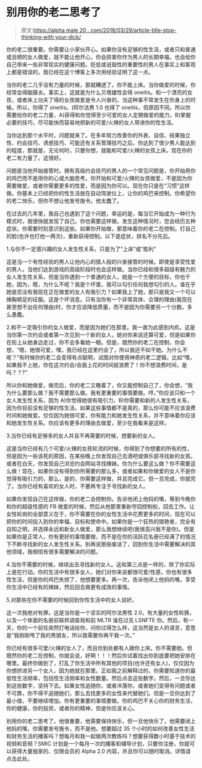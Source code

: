 # 别用你的老二思考了

> 原文:[https://alpha male 20 . com/2018/03/29/article-title-stop-thinking-with your-dick/](https://alphamale20.com/2018/03/29/article-title-stop-thinking-with-your-dick/)

你的老二很重要。你需要让小家伙开心。如果你没有足够的性生活，或者只和普通或丑陋的女人做爱，就不能让他开心，你会损害你作为男人的长期幸福，也会给你自己带来一些非常现实的健康问题。贬低或诋毁性的重要性的男人在事实上和客观上都是错误的，我已经在这个博客上多次用经验证明了这一点。

当你的老二几乎没有力量的时候，那就糟透了。你不能上床。当你做爱的时候，你经常会得脑膜炎。事实上，这就是为什么贝塔雄性会得 oneitis。和一个漂亮的女孩，或者床上功夫了得的女孩做爱是令人兴奋的，当这种事不常发生在你身上的时候。所以，你得了 oneitis。(阿尔法男 1.0 也得了 oneitis，但原因不同。所以你需要给你的老二力量，A)获得和你觉得至少可爱的女人定期做爱的能力，B)掌握必要的技巧，尽可能快而容易地把新的可爱/火辣的女人带进你的性生活。

当你达到那个水平时，问题就来了。在多年努力改善你的外表、自信、结果独立性、约会技巧、诱惑技巧、可能还有关系管理技巧之后，你达到了很少男人能达到的程度，那就是，无论何时，只要你想，就能和可爱/火辣的女孩上床。现在你的老二有力量了。这很好。

问题是当他开始接管时。拥有高级约会技巧的男人的一个常见问题是，你开始用你的鸡巴而不是用你的心或大脑思考。你开始和可爱/火辣的女孩做爱，不是因为你需要做爱，或者你需要更多的性爱，而是因为你可以。现在你只是在“习惯”这样做。你基本上已经把你的性生活放在自动驾驶仪上，让你的鸡巴来控制。你希望你的老二快乐，但你不想让他发号施令。他太蠢了。

在过去的几年里，我自己也遇到了这个问题，幸运的是，每当它开始成为一种行为模式时，我很快就发现了自己。你也需要这样做。发生这种情况时，您会经历五种症状。你需要时刻意识到这些。如果你开始做，那意味着你的老二在控制。打自己的脸(也许也打他一两次)，重新获得控制。以下是症状，排名不分先后。

1.与你不一定感兴趣的女人发生性关系，只是为了“上床”或“胜利”

这是当一个有性经验的男人让他内心的猎人般的兴奋接管的时候。即使是享受性爱的男人，当他们达到游戏的高级阶段时也会这样做。当你已经和很多超级有魅力的女人发生性关系，但是当你遇到一个普通的女人，她是一个方便的目标，你也干她，因为，嗯，为什么不呢？我是个坏蛋，我可以勾引任何我想勾引的人。谁在乎她是否没有我现在正在做爱的女人有吸引力？如果我上了她，那只是我又一个可以捶胸顿足的征服。这是个坏消息。只有当你有一个非常具体、合理的理由(我现在甚至想不出任何理由)时，你才应该降低质量，而不是因为你需要另一个分数。多么愚蠢。

2.和不一定吸引你的女人做爱，而是因为她们在那里。我一直为此感到内疚。这是当你第一次约会或者第一次见到一个新的女人，她对你来说还算可爱，但是如果你在街上从她身边走过，你不会多看她一眼。但是，既然你的老二在控制，你会想，“嗯，她很可爱，嘿，我已经在这里约会了，所以我还不如干她。为什么不呢？”有时候你的老二会变得有点聪明，试图对你使用神奇的老二逻辑，比如“嘿，如果我不上她，你在这次约会/会面上花的时间就浪费了！你不想浪费时间，是吗？？?"

所以你和她做爱，做完后，你的老二又睡着了，你又能控制自己了，你会想，“我为什么要那么做？我不需要那么做。我有更重要的事情要做。哼。”你应该只和一个女人发生性关系，因为 A)你觉得她很有吸引力，B)你需要和新的人发生性关系，因为你目前没有足够的性生活。如果这些事情都不是真的，那么你可能不应该浪费时间和她做爱。仅仅因为她很可爱，你有能力和她发生性关系，并不意味着你应该和她发生性关系。你应该有更多的理由去做爱，至少在我看来是这样。

3.当你已经有足够多的女人并且不再需要的时候，想要新的女人。

这是当你已经有几个可爱/火辣的女孩轮流的时候，你得到了你想要的所有的性，但是因为一些该死的原因，在某些晚上你发现自己去酒吧或俱乐部寻找新的女孩。或者在白天，你发现自己浏览约会网站寻找辣妹。你为什么要这么做？你不需要这么做！现在，如果你没有得到你所需要的那么多，或者如果和你做爱的女人不是你觉得有吸引力的，那么，是的，你需要这样做，并且完成它。但一旦完成，你就完了。当你已经有喜欢的女人时，不要再专注于寻找新的女人。

如果你发现自己在这样做，你的老二会控制你。告诉他闭上他妈的嘴，等到今晚你和你的超级性感的 FB 做爱的时候，然后从他那里重新夺回控制权，回去工作。让女性轮岗的全部意义在于，你不需要在你的女性生活中花费更多的时间，现在可以把你的时间投入到你的幸福、目标和使命中。如果你是一个狂热的猎艳者，完全有自知之明，并选择永远和新女人做爱，那么我想继续吧(我很高兴我不是你)。但是如果你是正常人，你有更好的事情要做，而不是在你的活跃花名册已经满了的情况下不断寻找新的女人发生性关系。别再说那些废话了，回到你生活中需要解决的其他领域，我相信有很多需要解决的问题。

4.当你不需要的时候，继续出去寻找新的女人。这和第三点是一样的，除了你实际上是在行动。你的生活中有很多女人，她们对你来说都很可爱/性感，你也有很多性生活，但是你的鸡巴失控了，他想要更多。再一次，告诉他闭上他妈的嘴，享受你生活中已经有的辣妹，然后回去做更有成效的事情。

5.对那些在你不需要的时候回到你性生活中的女人说好。

这一次我绝对有罪。这是当你是一个坚实的阿尔法男性 2.0，有大量的女性轮换，以及一个体面的名册前联邦调查局和前 MLTR 谁在过去 LSNFTE 你。然后，有一天，你的一个前任突然打电话给你，问你过得怎么样，这当然是女人的语言，意思是“我刚刚甩了我的男朋友，所以我需要你再干我一次。”

你已经有很多可爱/火辣的女人了，而且你到处都有人跟你上床。你不需要她。但既然你的老二在控制，你就会说，好啊！！！然后你试着找出你到底要把她安排在哪里。最终你做到了，打乱了你生活中所有其他的项目(也许还有女人)，仅仅因为你想挤进另一个女人，因为她就在那里。正如我之前解释过的，你需要知道你的最低性生活频率，包括性生活频率和女性数量。然后点击这些数字。然后，一旦你达到这些数字，坚持下去。如果女性追随你，或者冷落你，或者她们变得有问题或者不可靠，你不得不追随她们，那么去找更多的女性来代替她们。但是一旦你达到了最小值，不要继续增加。你有更重要的事情要做。你的鸡巴不关心你的财务生活，你的健康，你的投资，或者你的精神，但是你应该关心。

别用你的老二思考了。他很重要，他需要保持快乐，但一旦他快乐了，他需要闭上他妈的嘴，你需要发号施令，而不是他。想要超过 35 个小时的如何改善女性生活和财务生活的播客吗？想每月和我一起做两次教练吗？想要获得数小时基于技术的视频和音频？SMIC 计划是一个每月一次的播客和辅导计划，只要你注册，你就可以获得大量独家的、仅限会员的 Alpha 2.0 内容，并且你可以随时取消。详情请点击此处。